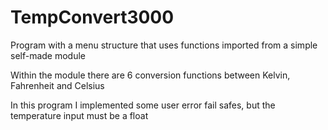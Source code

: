 # TempConvert3000

Program with a menu structure that uses functions imported from a simple self-made module

Within the module there are 6 conversion functions between Kelvin, Fahrenheit and Celsius

In this program I implemented some user error fail safes, but the temperature input must be a float
